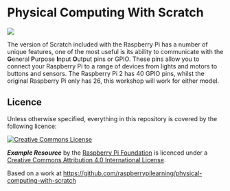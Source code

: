 # Physical Computing With Scratch

![](cover.png)

The version of Scratch included with the Raspberry Pi has a number of unique features, one of the most useful is its ability to communicate with the **G**eneral **P**urpose **I**nput **O**utput pins or GPIO. These pins allow you to connect your Raspberry Pi to a range of devices from lights and motors to buttons and sensors. The Raspberry Pi 2 has 40 GPIO pins, whilst the original Raspberry Pi only has 26, this workshop will work for either model.

## Licence

Unless otherwise specified, everything in this repository is covered by the following licence:

[![Creative Commons License](http://i.creativecommons.org/l/by-sa/4.0/88x31.png)](http://creativecommons.org/licenses/by-sa/4.0/)

***Example Resource*** by the [Raspberry Pi Foundation](http://www.raspberrypi.org) is licenced under a [Creative Commons Attribution 4.0 International License](http://creativecommons.org/licenses/by-sa/4.0/).

Based on a work at https://github.com/raspberrypilearning/physical-computing-with-scratch
